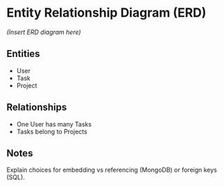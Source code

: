 # Entity Relationship Diagram (ERD)

*(Insert ERD diagram here)*

## Entities
- User
- Task
- Project

## Relationships
- One User has many Tasks
- Tasks belong to Projects

## Notes
Explain choices for embedding vs referencing (MongoDB) or foreign keys (SQL).
